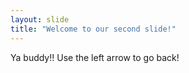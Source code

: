 ```yaml
---
layout: slide
title: "Welcome to our second slide!"
---
```

Ya buddy!!
Use the left arrow to go back!
